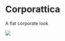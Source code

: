 # Corporattica
A flat corporate look

<img src="https://raw.githubusercontent.com/contentbox-themes/cbtheme-corporattica/master/screenshot.png" class="img-responsive">